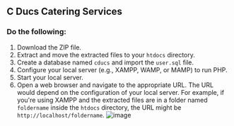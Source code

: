 ## C Ducs Catering Services
### Do the following:
1. Download the ZIP file.
2. Extract and move the extracted files to your `htdocs` directory.
3. Create a database named `cducs` and import the `user.sql` file.
4. Configure your local server (e.g., XAMPP, WAMP, or MAMP) to run PHP.
5. Start your local server.
6. Open a web browser and navigate to the appropriate URL. The URL would depend on the configuration of your local server. For example, if you're using XAMPP and the extracted files are in a folder named `foldername` inside the `htdocs` directory, the URL might be `http://localhost/foldername`.
![image](https://github.com/KiyoScript/kyukyu/assets/89757149/3e5916c2-fbdc-4f24-8551-f0a25c0f4e3a)
